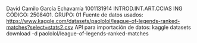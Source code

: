 David Camilo García Echavarría
1001131914
INTROD.INT.ART.CCIAS ING 
CÓDIGO: 2508401. GRUPO: 01
Fuente de datos usados: https://www.kaggle.com/datasets/paololol/league-of-legends-ranked-matches?select=stats2.csv
API para importación de datos: kaggle datasets download -d paololol/league-of-legends-ranked-matches
